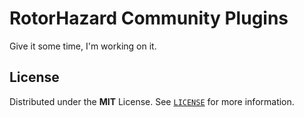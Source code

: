# RotorHazard Community Plugins

Give it some time, I'm working on it.

## License

Distributed under the **MIT** License. See [`LICENSE`](LICENSE) for more information.